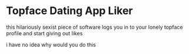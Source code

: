 # Topface Dating App Liker 
this hilariously sexist piece of software logs you in to your lonely topface profile and start giving out likes

i have no idea why would you do this

